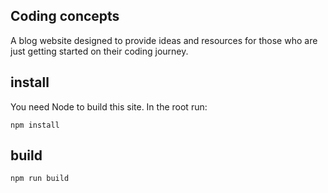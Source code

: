 ## Coding concepts

A blog website designed to provide ideas and resources for those who are just getting started on their coding journey.

## install

You need Node to build this site. In the root run:
```
npm install
```

## build
```
npm run build
```
